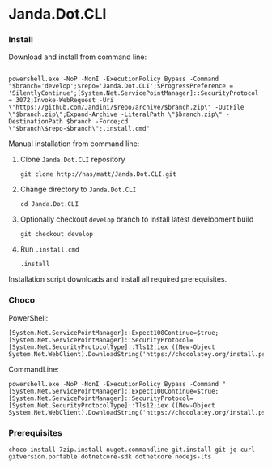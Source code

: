 # Janda.Dot.CLI



### Install

Download and install from command line: 
```

powershell.exe -NoP -NonI -ExecutionPolicy Bypass -Command "$branch='develop';$repo='Janda.Dot.CLI';$ProgressPreference = 'SilentlyContinue';[System.Net.ServicePointManager]::SecurityProtocol = 3072;Invoke-WebRequest -Uri \"https://github.com/Jandini/$repo/archive/$branch.zip\" -OutFile \"$branch.zip\";Expand-Archive -LiteralPath \"$branch.zip\" -DestinationPath $branch -Force;cd \"$branch\$repo-$branch\";.install.cmd"

```




Manual installation from command line: 

1. Clone ```Janda.Dot.CLI``` repository
	```
	git clone http://nas/matt/Janda.Dot.CLI.git
	```

2. Change directory to ```Janda.Dot.CLI```
	```
	cd Janda.Dot.CLI
	```

3. Optionally checkout ```develop``` branch to install latest development build
	```
	git checkout develop
	```
4. Run ```.install.cmd``` 
	```
	.install
	```



Installation script downloads and install all required prerequisites.


### Choco

PowerShell:
```
[System.Net.ServicePointManager]::Expect100Continue=$true;[System.Net.ServicePointManager]::SecurityProtocol=[System.Net.SecurityProtocolType]::Tls12;iex ((New-Object System.Net.WebClient).DownloadString('https://chocolatey.org/install.ps1'))
```

CommandLine:
```
powershell.exe -NoP -NonI -ExecutionPolicy Bypass -Command "[System.Net.ServicePointManager]::Expect100Continue=$true;[System.Net.ServicePointManager]::SecurityProtocol=[System.Net.SecurityProtocolType]::Tls12;iex ((New-Object System.Net.WebClient).DownloadString('https://chocolatey.org/install.ps1'))"
```

### Prerequisites

```
choco install 7zip.install nuget.commandline git.install git jq curl gitversion.portable dotnetcore-sdk dotnetcore nodejs-lts
```


